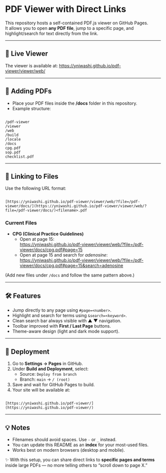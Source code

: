 # PDF Viewer with Direct Links

This repository hosts a self-contained PDF.js viewer on GitHub Pages.  
It allows you to open **any PDF file**, jump to a specific page, and highlight/search for text directly from the link.

---

## 🔗 Live Viewer
The viewer is available at:
https://yniwashi.github.io/pdf-viewer/viewer/web/

---

## 📂 Adding PDFs
- Place your PDF files inside the **/docs** folder in this repository.  
- Example structure:
```

/pdf-viewer
/viewer
/web
/build
/locale
/docs
cpg.pdf
sop.pdf
checklist.pdf

```

---

## 📑 Linking to Files
Use the following URL format:
```

[https://yniwashi.github.io/pdf-viewer/viewer/web/?file=/pdf-viewer/docs/](https://yniwashi.github.io/pdf-viewer/viewer/web/?file=/pdf-viewer/docs/)<filename>.pdf

```

### Current Files
- **CPG (Clinical Practice Guidelines)**  
  - Open at page 15:  
    https://yniwashi.github.io/pdf-viewer/viewer/web/?file=/pdf-viewer/docs/cpg.pdf#page=15  
  - Open at page 15 and search for *adenosine*:  
    https://yniwashi.github.io/pdf-viewer/viewer/web/?file=/pdf-viewer/docs/cpg.pdf#page=15&search=adenosine  

(Add new files under `/docs` and follow the same pattern above.)

---

## 🛠 Features
- Jump directly to any page using `#page=<number>`.
- Highlight and search for terms using `&search=<keyword>`.
- Clean search bar always visible with ▲ ▼ navigation.
- Toolbar improved with **First / Last Page** buttons.
- Theme-aware design (light and dark mode support).

---

## 🚀 Deployment
1. Go to **Settings → Pages** in GitHub.  
2. Under **Build and Deployment**, select:
   - Source: `Deploy from branch`
   - Branch: `main` → `/ (root)`  
3. Save and wait for GitHub Pages to build.  
4. Your site will be available at:
```

[https://yniwashi.github.io/pdf-viewer/](https://yniwashi.github.io/pdf-viewer/)

```

---

## 💡 Notes
- Filenames should avoid spaces. Use `-` or `_` instead.  
- You can update this README as an **index** for your most-used files.  
- Works best on modern browsers (desktop and mobile).  

✨ With this setup, you can share direct links to **specific pages and terms** inside large PDFs — no more telling others to “scroll down to page X.”

